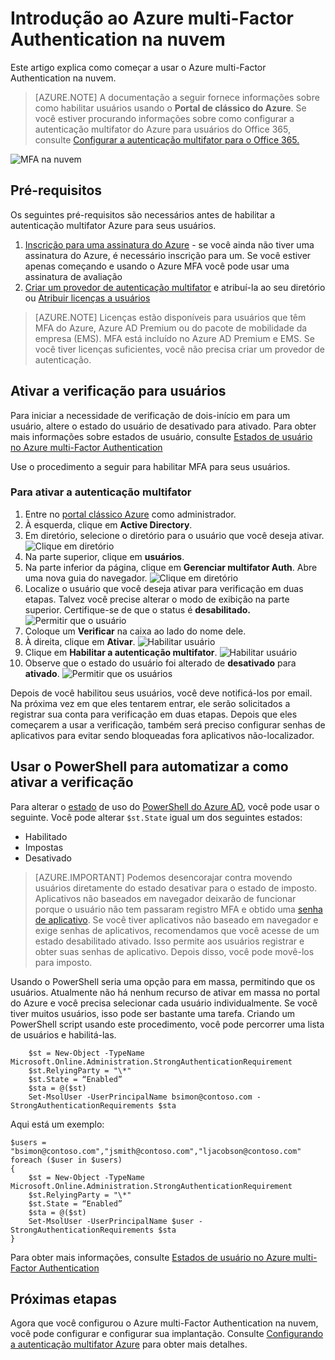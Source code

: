 <properties
    pageTitle="Obter iniciado Azure MFA na nuvem | Microsoft Azure"
    description="Esta é a página de autenticação multifator do Microsoft Azure que descreve como começar com o Azure MFA na nuvem."
    services="multi-factor-authentication"
    documentationCenter=""
    authors="kgremban"
    manager="femila"
    editor="yossib"/>

<tags
    ms.service="multi-factor-authentication"
    ms.workload="identity"
    ms.tgt_pltfrm="na"
    ms.devlang="na"
    ms.topic="get-started-article"
    ms.date="10/17/2016"
    ms.author="kgremban"/>

# <a name="getting-started-with-azure-multi-factor-authentication-in-the-cloud"></a>Introdução ao Azure multi-Factor Authentication na nuvem
Este artigo explica como começar a usar o Azure multi-Factor Authentication na nuvem.

> [AZURE.NOTE]  A documentação a seguir fornece informações sobre como habilitar usuários usando o **Portal de clássico do Azure**. Se você estiver procurando informações sobre como configurar a autenticação multifator do Azure para usuários do Office 365, consulte [Configurar a autenticação multifator para o Office 365.](https://support.office.com/article/Set-up-multi-factor-authentication-for-Office-365-users-8f0454b2-f51a-4d9c-bcde-2c48e41621c6?ui=en-US&rs=en-US&ad=US)

![MFA na nuvem](./media/multi-factor-authentication-get-started-cloud/mfa_in_cloud.png)

## <a name="prerequisites"></a>Pré-requisitos
Os seguintes pré-requisitos são necessários antes de habilitar a autenticação multifator Azure para seus usuários.


1. [Inscrição para uma assinatura do Azure](https://azure.microsoft.com/pricing/free-trial/) - se você ainda não tiver uma assinatura do Azure, é necessário inscrição para um. Se você estiver apenas começando e usando o Azure MFA você pode usar uma assinatura de avaliação
2. [Criar um provedor de autenticação multifator](multi-factor-authentication-get-started-auth-provider.md) e atribuí-la ao seu diretório ou [Atribuir licenças a usuários](multi-factor-authentication-get-started-assign-licenses.md)

> [AZURE.NOTE]  Licenças estão disponíveis para usuários que têm MFA do Azure, Azure AD Premium ou do pacote de mobilidade da empresa (EMS).  MFA está incluído no Azure AD Premium e EMS. Se você tiver licenças suficientes, você não precisa criar um provedor de autenticação.


## <a name="turn-on-two-step-verification-for-users"></a>Ativar a verificação para usuários
Para iniciar a necessidade de verificação de dois-início em para um usuário, altere o estado do usuário de desativado para ativado.  Para obter mais informações sobre estados de usuário, consulte [Estados de usuário no Azure multi-Factor Authentication](multi-factor-authentication-get-started-user-states.md)

Use o procedimento a seguir para habilitar MFA para seus usuários.

### <a name="to-turn-on-multi-factor-authentication"></a>Para ativar a autenticação multifator

1.  Entre no [portal clássico Azure](https://manage.windowsazure.com) como administrador.
2.  À esquerda, clique em **Active Directory**.
3.  Em diretório, selecione o diretório para o usuário que você deseja ativar.
![Clique em diretório](./media/multi-factor-authentication-get-started-cloud/directory1.png)
4.  Na parte superior, clique em **usuários**.
5.  Na parte inferior da página, clique em **Gerenciar multifator Auth**. Abre uma nova guia do navegador.
![Clique em diretório](./media/multi-factor-authentication-get-started-cloud/manage1.png)
6.  Localize o usuário que você deseja ativar para verificação em duas etapas. Talvez você precise alterar o modo de exibição na parte superior. Certifique-se de que o status é **desabilitado.** 
 ![Permitir que o usuário](./media/multi-factor-authentication-get-started-cloud/enable1.png)
7.  Coloque um **Verificar** na caixa ao lado do nome dele.
7.  À direita, clique em **Ativar**.
![Habilitar usuário](./media/multi-factor-authentication-get-started-cloud/user1.png)
8.  Clique em **Habilitar a autenticação multifator**.
![Habilitar usuário](./media/multi-factor-authentication-get-started-cloud/enable2.png)
9.  Observe que o estado do usuário foi alterado de **desativado** para **ativado**.
![Permitir que os usuários](./media/multi-factor-authentication-get-started-cloud/user.png)

Depois de você habilitou seus usuários, você deve notificá-los por email. Na próxima vez em que eles tentarem entrar, ele serão solicitados a registrar sua conta para verificação em duas etapas. Depois que eles começarem a usar a verificação, também será preciso configurar senhas de aplicativos para evitar sendo bloqueadas fora aplicativos não-localizador.


## <a name="use-powershell-to-automate-turning-on-two-step-verification"></a>Usar o PowerShell para automatizar a como ativar a verificação

Para alterar o [estado](multi-factor-authentication-whats-next.md) de uso do [PowerShell do Azure AD](../powershell-install-configure.md), você pode usar o seguinte.  Você pode alterar `$st.State` igual um dos seguintes estados:

- Habilitado
- Impostas
- Desativado  

> [AZURE.IMPORTANT]  Podemos desencorajar contra movendo usuários diretamente do estado desativar para o estado de imposto. Aplicativos não baseados em navegador deixarão de funcionar porque o usuário não tem passaram registro MFA e obtido uma [senha de aplicativo](multi-factor-authentication-whats-next.md#app-passwords). Se você tiver aplicativos não baseado em navegador e exige senhas de aplicativos, recomendamos que você acesse de um estado desabilitado ativado. Isso permite aos usuários registrar e obter suas senhas de aplicativo. Depois disso, você pode movê-los para imposto.

Usando o PowerShell seria uma opção para em massa, permitindo que os usuários. Atualmente não há nenhum recurso de ativar em massa no portal do Azure e você precisa selecionar cada usuário individualmente. Se você tiver muitos usuários, isso pode ser bastante uma tarefa. Criando um PowerShell script usando este procedimento, você pode percorrer uma lista de usuários e habilitá-las.

        $st = New-Object -TypeName Microsoft.Online.Administration.StrongAuthenticationRequirement
        $st.RelyingParty = "\*"
        $st.State = “Enabled”
        $sta = @($st)
        Set-MsolUser -UserPrincipalName bsimon@contoso.com -StrongAuthenticationRequirements $sta

Aqui está um exemplo:

    $users = "bsimon@contoso.com","jsmith@contoso.com","ljacobson@contoso.com"
    foreach ($user in $users)
    {
        $st = New-Object -TypeName Microsoft.Online.Administration.StrongAuthenticationRequirement
        $st.RelyingParty = "\*"
        $st.State = “Enabled”
        $sta = @($st)
        Set-MsolUser -UserPrincipalName $user -StrongAuthenticationRequirements $sta
    }


Para obter mais informações, consulte [Estados de usuário no Azure multi-Factor Authentication](multi-factor-authentication-get-started-user-states.md)

## <a name="next-steps"></a>Próximas etapas
Agora que você configurou o Azure multi-Factor Authentication na nuvem, você pode configurar e configurar sua implantação. Consulte [Configurando a autenticação multifator Azure](multi-factor-authentication-whats-next.md) para obter mais detalhes.
